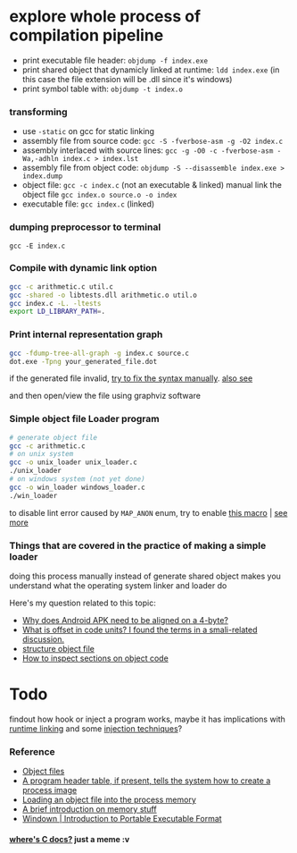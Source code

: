 # explore whole process of compilation pipeline

- print executable file header: `objdump -f index.exe`
- print shared object that dynamicly linked at runtime: `ldd index.exe` (in this case the file extension will be .dll since it's windows)
- print symbol table with: `objdump -t index.o`

### transforming

- use `-static` on gcc for static linking
- assembly file from source code: `gcc -S -fverbose-asm -g -O2 index.c`
- assembly interlaced with source lines: `gcc -g -O0 -c -fverbose-asm -Wa,-adhln index.c > index.lst`
- assembly file from object code: `objdump -S --disassemble index.exe > index.dump`
- object file: `gcc -c index.c` (not an executable & linked) manual link the object file `gcc index.o source.o -o index`
- executable file: `gcc index.c` (linked)

### dumping preprocessor to terminal

`gcc -E index.c`

### Compile with dynamic link option

```bash
gcc -c arithmetic.c util.c
gcc -shared -o libtests.dll arithmetic.o util.o
gcc index.c -L. -ltests
export LD_LIBRARY_PATH=.
```

### Print internal representation graph

```bash
gcc -fdump-tree-all-graph -g index.c source.c
dot.exe -Tpng your_generated_file.dot
```

if the generated file invalid, [try to fix the syntax manually](https://stackoverflow.com/questions/67247147/graphviz-doesnt-understand-gcc-output). [also see](https://t.me/CCpp_Indonesia/74516)

and then open/view the file using graphviz software

### Simple object file Loader program

```bash
# generate object file
gcc -c arithmetic.c
# on unix system
gcc -o unix_loader unix_loader.c
./unix_loader
# on windows system (not yet done)
gcc -o win_loader windows_loader.c
./win_loader
```

to disable lint error caused by `MAP_ANON` enum, try to enable [this macro](https://ftp.gnu.org/old-gnu/Manuals/glibc-2.2.3/html_node/libc_13.html#:~:text=should%20be%20defined.-,Macro%3A%20_GNU_SOURCE,-If%20you%20define) | [see more](https://unix.stackexchange.com/questions/498176/how-does-use-misc-referenced-in-glibc-work)

### Things that are covered in the practice of making a simple loader

doing this process manually instead of generate shared object makes you understand what the operating system linker and loader do

Here's my question related to this topic:

- [Why does Android APK need to be aligned on a 4-byte?](https://www.quora.com/Why-does-Android-APK-need-to-be-aligned-on-a-4-byte)
- [What is offset in code units? I found the terms in a smali-related discussion.](https://www.quora.com/What-is-offset-in-code-units-I-found-the-terms-in-a-smali-related-discussion)
- [structure object file](https://t.me/idcplc/243299/246739)
- [How to inspect sections on object code](https://github.com/hasherezade/pe-bear/issues/34)

# Todo

findout how hook or inject a program works, maybe it has implications with [runtime linking](https://noise.getoto.net/2021/03/02/how-to-execute-an-object-file-part-1/#:~:text=process%20is%20called-,runtime%20linking,-%3A%20when%20our%20executable) and some [injection techniques](https://twitter.com/C5pider/status/1555256782590775298#:~:text=Injection%20Techniques)?

### Reference

- [Object files](https://paperbun.org/c-object-files-and-memory-layout-erprd7vfkaao/)
- [A program header table, if present, tells the system how to create a process image](https://docs.oracle.com/cd/E19683-01/817-3677/chapter6-46512/index.html#:~:text=A%20program%20header%20table%2C%20if%20present%2C%20tells%20the%20system%20how%20to%20create%20a%20process%20image)
- [Loading an object file into the process memory](https://noise.getoto.net/2021/03/02/how-to-execute-an-object-file-part-1/#:~:text=Loading%20an%20object%20file%20into%20the%20process%20memory)
- [A brief introduction on memory stuff](https://www.youtube.com/watch?v=p9yZNLeOj4s&ab_channel=ComputerScience)
- [Windown | Introduction to Portable Executable Format](https://0xrick.github.io/categories/#win-internals)

#### [where's C docs?](https://t.me/GNUWeeb/322371) just a meme :v
